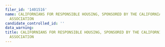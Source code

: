 ```yaml
---
filer_id: '1401516'
name: CALIFORNIANS FOR RESPONSIBLE HOUSING, SPONSORED BY THE CALIFORNIA APARTMENT
  ASSOCIATION
candidate_controlled_id: ''
data_warning:
title: CALIFORNIANS FOR RESPONSIBLE HOUSING, SPONSORED BY THE CALIFORNIA APARTMENT
  ASSOCIATION
---
```


